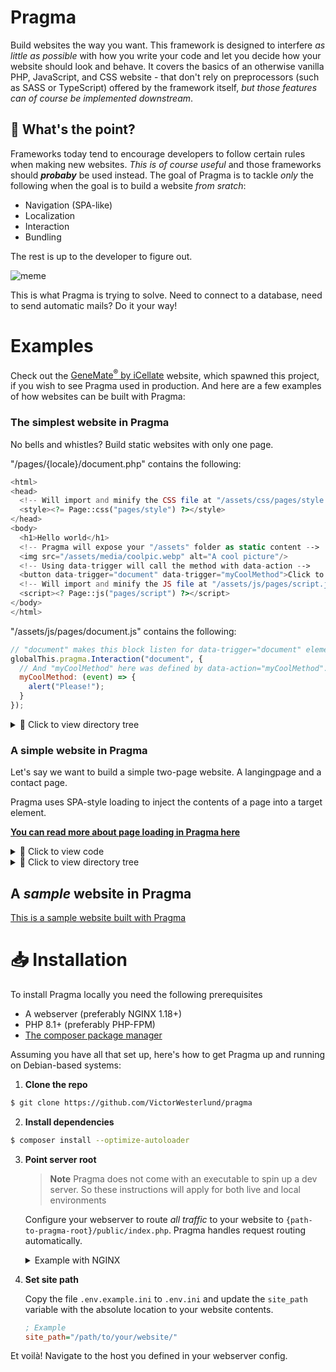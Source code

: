 # Pragma

Build websites the way you want. This framework is designed to interfere *as little as possible* with how you write your code and let you decide how your website should look and behave. It covers the basics of an otherwise vanilla PHP, JavaScript, and CSS website - that don't rely on preprocessors (such as SASS or TypeScript) offered by the framework itself, *but those features can of course be implemented downstream*.

## 🤷 What's the point?

Frameworks today tend to encourage developers to follow certain rules when making new websites. *This is of course useful* and those frameworks should ***probaby*** be used instead. The goal of Pragma is to tackle *only* the following when the goal is to build a website *from sratch*:

- Navigation (SPA-like)
- Localization
- Interaction
- Bundling

The rest is up to the developer to figure out.

![meme](https://user-images.githubusercontent.com/35688133/204326222-236a71be-5ea3-4653-8caa-6f6cfcd0d0d6.png)

This is what Pragma is trying to solve. Need to connect to a database, need to send automatic mails? Do it your way!

# Examples

Check out the [GeneMate<sup>®</sup> by iCellate](https://genemate.se) website, which spawned this project, if you wish to see Pragma used in production. And here are a few examples of how websites can be built with Pragma:

### The simplest website in Pragma

No bells and whistles? Build static websites with only one page.

"/pages/{locale}/document.php" contains the following:
```php
<html>
<head>
  <!-- Will import and minify the CSS file at "/assets/css/pages/style.css" -->
  <style><?= Page::css("pages/style") ?></style>
</head>
<body>
  <h1>Hello world</h1>
  <!-- Pragma will expose your "/assets" folder as static content -->
  <img src="/assets/media/coolpic.webp" alt="A cool picture"/>
  <!-- Using data-trigger will call the method with data-action -->
  <button data-trigger="document" data-trigger="myCoolMethod">Click to say the magic word!</button>
  <!-- Will import and minify the JS file at "/assets/js/pages/script.js" -->
  <script><? Page::js("pages/script") ?></script>
</body>
</html>
```

"/assets/js/pages/document.js" contains the following:
```js
// "document" makes this block listen for data-trigger="document" elements, it's basically which scope.
globalThis.pragma.Interaction("document", {
  // And "myCoolMethod" here was defined by data-action="myCoolMethod".
  myCoolMethod: (event) => {
    alert("Please!");
  }
});
```

<details>
<summary>🌲 Click to view directory tree</summary>

```bash
/
├── assets
│   ├── css
│   │   └── pages
│   │       └── style.css
│   ├── js
│   │   └── pages
│   │       └── script.js
│   └── media
│       └── coolpic.webp
└── pages
   └── EN_EN
       └── document.php
```
</details>

### A simple website in Pragma

Let's say we want to build a simple two-page website. A langingpage and a contact page.

Pragma uses SPA-style loading to inject the contents of a page into a target element.

[**You can read more about page loading in Pragma here**](#todo)

<details>
<summary>📜 Click to view code</summary>

*/pages/EN_EN/document.php*<br>
*This will be the "skeleton". The markdown that is persistant accross pages*

```php
<html>
<head>
  <!-- Will import and minify the CSS file at "/assets/css/pages/style.css" -->
  <style><?= Page::css("document") ?></style>
</head>
<body>
  <!-- The <main> element will have its markdown replaced on top navigations -->
  <main>
    <!-- The PHP file matching the locale and path in "/pages/<locale>/<path>.php" will get loaded here. -->
    <!-- If request is to landingpage ("/") the "/pages/<locale>/main.php" page will get loaded. -->
  </main>
  <!-- Will import and minify the JS file at "/assets/js/pages/script.js" -->
  <script><? Page::js("document") ?></script>
</body>
</html>
```

*/pages/EN_EN/index.php*<br>
*This is the landingpage (or any other page on the website)*

```php
<!-- Will import and minify the CSS file at "/assets/css/pages/style.css" -->
<style><?= Page::css("pages/index") ?></style>
<section id="landingpage">
  <p>Welcome to my cool website.</p>
  <!-- "data-trigger" will make this element emit a PointerEvent when interacted with. -->
  <!-- The value "index" of this attribute defines the page JS that should receive the event. -->
  <a href="/contact" data-trigger="index">Contact me</a>
  <a href="/contact" data-trigger="index">Contact me, but this time</a>
</section>
<script><? Page::js("pages/index") ?></script>
```

*/pages/EN_EN/contact.php*<br>
*This page imports some custom PHP to handle the POST data*

```php
<!-- Run page-specific PHP code -->
<?php 

  // The "Path::root()" static method will return a path (string) to your folder wherever it is on disk
  require_once Path::root("controller/ContactForm.php";
  
  if ($_SERVER["REQUEST_METHOD"] === "POST") {
    (new ContactForm($_POST))->do_something();
  }
  
?>
<!-- Will import and minify the CSS file at "/assets/css/pages/style.css" -->
<style><?= Page::css("pages/contact") ?></style>
<section id="contact">
  <form method="POST">
    <textarea name="message"></textarea>
    <input type="submit" value="Send"></input>
  </form>
</section>
<script><? Page::js("pages/contact") ?></script>
```
</details>
<details>
<summary>🌲 Click to view directory tree</summary>

```bash
/
├── assets
│   ├── css
│   │   ├── pages
│   │   │   ├── main.css
│   │   │   ├── contact.css
│   │   └── document.css
│   ├── js
│   │   ├── pages
│   │   │   ├── main.js
│   │   │   ├── contact.js
│   │   └── document.js
│   └── media
│       └── coolpic.webp
└── pages
   └── EN_EN
       ├── document.php
       ├── main.php
       └── contact.php
```
</details>

## A *sample* website in Pragma

[This is a sample website built with Pragma](#todo)

# 📥 Installation

To install Pragma locally you need the following prerequisites
* A webserver (preferably NGINX 1.18+)
* PHP 8.1+ (preferably PHP-FPM)
* [The composer package manager](https://getcomposer.org/)

Assuming you have all that set up, here's how to get Pragma up and running on Debian-based systems:


1. **Clone the repo**
```sh
$ git clone https://github.com/VictorWesterlund/pragma
```

2. **Install dependencies**
```sh
$ composer install --optimize-autoloader
```

3. **Point server root**
   
   > **Note** Pragma does not come with an executable to spin up a dev server. So these instructions will apply for both live and local environments
   
   Configure your webserver to route *all traffic* to your website to `{path-to-pragma-root}/public/index.php`. Pragma handles request routing automatically.
   
   <details>
   <summary>Example with NGINX</summary>
   
   * Point the root of a virtual host on your webserver to the `/public` folder in this repo.
      - This location should redirect all URIs to the `/public/index.php` file. This in turn
        will spin up the internal request router which will handle API calls and everything.
        
        ```nginx
        root /path/to/pragma/public;
        
        location ~ /* {
           try_files /index.php =503;
           
           # You need to comment-out the "try_files" line in fastcgi-php.conf as we define it here instead
           include snippets/fastcgi-php.conf;
           fastcgi_pass unix:/run/php/php8.1-fpm.sock;
        } 
        ```
        
        
   * ⚡ (Optional) For better performance with NGINX: Add a location for your `/assets/*` folder in your webpage (not Pragma)
     - NGINX is really good at serving static content. Bypass the `fastcgi_proxy` by matching a
       location block for all requests to `/assets/*` with the following:
       
       ```nginx
       location ~ /assets/* {
           root /path/to/your/website/assets;
           try_files $uri $uri/ =404;
           # ... other stuff
       }
       ```
       
       This step is of course not required. Pragma will serve static assets automatically, but letting NGINX handle them directly is much faster.
   </details>
       
4. **Set site path**

   Copy the file `.env.example.ini` to `.env.ini` and update the `site_path` variable with the absolute location to your website contents.
   
   ```ini
   ; Example
   site_path="/path/to/your/website/"
   ```
   
Et voilà! Navigate to the host you defined in your webserver config.
